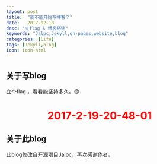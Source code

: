 ```yaml
---
layout: post
title:  "能不能开始写博客？"
date:   2017-02-18
desc: "立flag & 博客搭建"
keywords: "Jalpc,Jekyll,gh-pages,website,blog"
categories: [Life]
tags: [Jekyll,blog]
icon: icon-html
---
```


关于写blog
-----------
立个flag ，看看能坚持多久。😊 <br>
<h1 style="text-align:center;color:red;">2017-2-19-20-48-01</h1>


关于此blog
----------
此blog修改自开源项目[Jalpc](https://github.com/jarrekk/Jalpc)，再次感谢作者。
